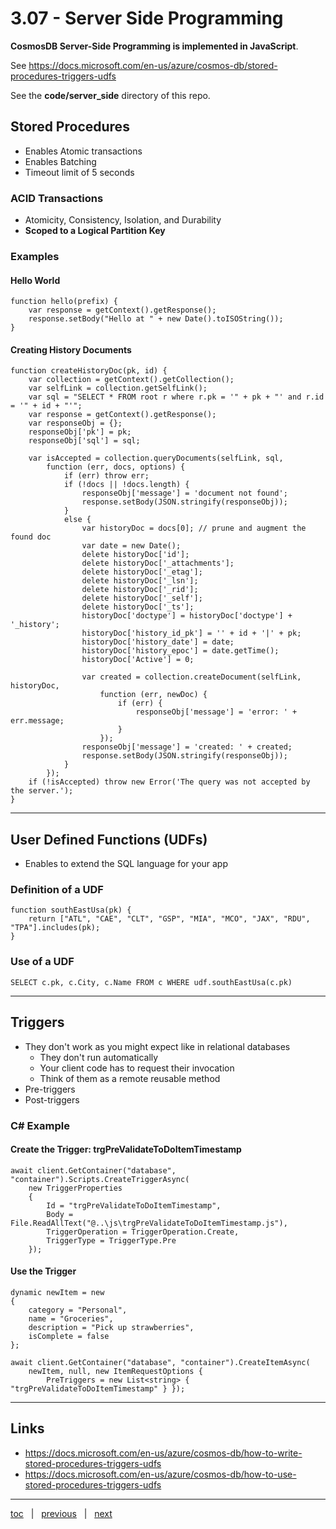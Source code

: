 # 3.07 - Server Side Programming

**CosmosDB Server-Side Programming is implemented in JavaScript**.

See https://docs.microsoft.com/en-us/azure/cosmos-db/stored-procedures-triggers-udfs

See the **code/server_side** directory of this repo.

## Stored Procedures

- Enables Atomic transactions
- Enables Batching
- Timeout limit of 5 seconds

###  ACID Transactions

- Atomicity, Consistency, Isolation, and Durability
- **Scoped to a Logical Partition Key**

### Examples

#### Hello World

```
function hello(prefix) {
    var response = getContext().getResponse();
    response.setBody("Hello at " + new Date().toISOString());
}
```

#### Creating History Documents

```
function createHistoryDoc(pk, id) {
    var collection = getContext().getCollection();
    var selfLink = collection.getSelfLink();
    var sql = "SELECT * FROM root r where r.pk = '" + pk + "' and r.id = '" + id + "'";
    var response = getContext().getResponse();
    var responseObj = {};
    responseObj['pk'] = pk;
    responseObj['sql'] = sql;

    var isAccepted = collection.queryDocuments(selfLink, sql,
        function (err, docs, options) {
            if (err) throw err;
            if (!docs || !docs.length) { 
                responseObj['message'] = 'document not found';
                response.setBody(JSON.stringify(responseObj));
            }
            else {
                var historyDoc = docs[0]; // prune and augment the found doc
                var date = new Date();
                delete historyDoc['id'];
                delete historyDoc['_attachments'];
                delete historyDoc['_etag'];
                delete historyDoc['_lsn'];
                delete historyDoc['_rid'];
                delete historyDoc['_self'];
                delete historyDoc['_ts']; 
                historyDoc['doctype'] = historyDoc['doctype'] + '_history';
                historyDoc['history_id_pk'] = '' + id + '|' + pk;
                historyDoc['history_date'] = date;
                historyDoc['history_epoc'] = date.getTime(); 
                historyDoc['Active'] = 0; 

                var created = collection.createDocument(selfLink, historyDoc,  
                    function (err, newDoc) { 
                        if (err) {
                            responseObj['message'] = 'error: ' + err.message;  
                        }  
                    });  
                responseObj['message'] = 'created: ' + created;
                response.setBody(JSON.stringify(responseObj));
            }
        });
    if (!isAccepted) throw new Error('The query was not accepted by the server.');
}
```

---

## User Defined Functions (UDFs)

- Enables to extend the SQL language for your app

### Definition of a UDF

```
function southEastUsa(pk) {
    return ["ATL", "CAE", "CLT", "GSP", "MIA", "MCO", "JAX", "RDU", "TPA"].includes(pk);
}
```

### Use of a UDF

```
SELECT c.pk, c.City, c.Name FROM c WHERE udf.southEastUsa(c.pk)
```

---

## Triggers

- They don't work as you might expect like in relational databases
  - They don't run automatically
  - Your client code has to request their invocation
  - Think of them as a remote reusable method
- Pre-triggers
- Post-triggers

### C# Example

#### Create the Trigger: trgPreValidateToDoItemTimestamp

```
await client.GetContainer("database", "container").Scripts.CreateTriggerAsync(
    new TriggerProperties
    {
        Id = "trgPreValidateToDoItemTimestamp",
        Body = File.ReadAllText("@..\js\trgPreValidateToDoItemTimestamp.js"),
        TriggerOperation = TriggerOperation.Create,
        TriggerType = TriggerType.Pre
    });
```

#### Use the Trigger

```
dynamic newItem = new
{
    category = "Personal",
    name = "Groceries",
    description = "Pick up strawberries",
    isComplete = false
};

await client.GetContainer("database", "container").CreateItemAsync(
    newItem, null, new ItemRequestOptions { 
        PreTriggers = new List<string> { "trgPreValidateToDoItemTimestamp" } });
```

---

## Links

- https://docs.microsoft.com/en-us/azure/cosmos-db/how-to-write-stored-procedures-triggers-udfs
- https://docs.microsoft.com/en-us/azure/cosmos-db/how-to-use-stored-procedures-triggers-udfs

---

[toc](0_table_of_contents.md) &nbsp; |  &nbsp; [previous](3_06_sql.md) &nbsp; | &nbsp; [next](3_08_change_feed.md) &nbsp;
